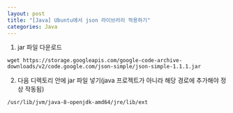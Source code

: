 ```yaml
---
layout: post
title: "[Java] Ubuntu에서 json 라이브러리 적용하기"
categories: Java
---
```


1. jar 파일 다운로드
```
wget https://storage.googleapis.com/google-code-archive-downloads/v2/code.google.com/json-simple/json-simple-1.1.1.jar
```

2. 다음 디렉토리 안에 jar 파일 넣기(java 프로젝트가 아니라 해당 경로에 추가해야 정상 작동됨)
```
/usr/lib/jvm/java-8-openjdk-amd64/jre/lib/ext
```